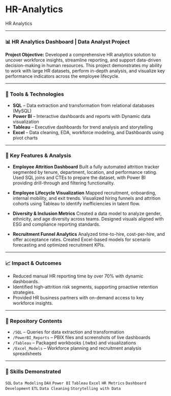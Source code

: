 # HR-Analytics
HR Analytics

---

### 📊 HR Analytics Dashboard | Data Analyst Project

**Project Objective:**
Developed a comprehensive HR analytics solution to uncover workforce insights, streamline reporting, and support data-driven decision-making in human resources. This project demonstrates my ability to work with large HR datasets, perform in-depth analysis, and visualize key performance indicators across the employee lifecycle.

---

### 🔧 Tools & Technologies

* **SQL** – Data extraction and transformation from relational databases (MySQL)
* **Power BI** – Interactive dashboards and reports with Dynamic data visualization
* **Tableau** – Executive dashboards for trend analysis and storytelling
* **Excel** – Data cleaning, EDA, workforce modeling, and Dashboards using pivot charts

---

### 🧩 Key Features & Analysis

* **Employee Attrition Dashboard**
  Built a fully automated attrition tracker segmented by tenure, department, location, and performance rating. Used SQL joins and CTEs to prepare the dataset, with Power BI providing drill-through and filtering functionality.

* **Employee Lifecycle Visualization**
  Mapped recruitment, onboarding, internal mobility, and exit trends. Visualized hiring funnels and attrition cohorts using Tableau to identify inefficiencies in talent flow.

* **Diversity & Inclusion Metrics**
  Created a data model to analyze gender, ethnicity, and age diversity across teams. Designed visuals aligned with ESG and compliance reporting standards.

* **Recruitment Funnel Analytics**
  Analyzed time-to-hire, cost-per-hire, and offer acceptance rates. Created Excel-based models for scenario forecasting and optimized recruitment KPIs.

---

### 📈 Impact & Outcomes

* Reduced manual HR reporting time by over 70% with dynamic dashboards.
* Identified high-attrition risk segments, supporting proactive retention strategies.
* Provided HR business partners with on-demand access to key workforce insights.

---

### 📂 Repository Contents

* `/SQL` – Queries for data extraction and transformation
* `/PowerBI_Reports` – PBIX files and screenshots of live dashboards
* `/Tableau` – Packaged workbooks (.twbx) and visualizations
* `/Excel_Models` – Workforce planning and recruitment analysis spreadsheets

---

### 📌 Skills Demonstrated

`SQL` `Data Modeling` `DAX` `Power BI` `Tableau` `Excel` `HR Metrics` `Dashboard Development` `ETL` `Data Cleaning` `Storytelling with Data`


